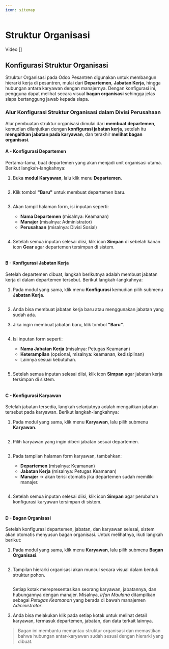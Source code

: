 ```yaml
---
icon: sitemap
---
```


# Struktur Organisasi

Video \[]

## Konfigurasi Struktur Organisasi

Struktur Organisasi pada Odoo Pesantren digunakan untuk membangun hierarki kerja di pesantren, mulai dari **Departemen**, **Jabatan Kerja**, hingga hubungan antara karyawan dengan manajernya. Dengan konfigurasi ini, pengguna dapat melihat secara visual **bagan organisasi** sehingga jelas siapa bertanggung jawab kepada siapa.

### Alur Konfigurasi Struktur Organisasi dalam Divisi Perusahaan

Alur pembuatan struktur organisasi dimulai dari **membuat departemen**, kemudian dilanjutkan dengan **konfigurasi jabatan kerja**, setelah itu **mengaitkan jabatan pada karyawan**, dan terakhir **melihat bagan organisasi**.

#### A - Konfigurasi Departemen

Pertama-tama, buat departemen yang akan menjadi unit organisasi utama. Berikut langkah-langkahnya:

1.  Buka **modul Karyawan**, lalu klik menu **Departemen**.

    <figure><img src="../../.gitbook/assets/images-89.PNG" alt=""><figcaption></figcaption></figure>


2.  Klik tombol **"Baru"** untuk membuat departemen baru.

    <figure><img src="../../.gitbook/assets/images-90 (1).png" alt=""><figcaption></figcaption></figure>


3.  Akan tampil halaman form, isi inputan seperti:

    * **Nama Departemen** (misalnya: Keamanan)
    * **Manajer** (misalnya: Administrator)
    * **Perusahaan** (misalnya: Divisi Sosial)

    <figure><img src="../../.gitbook/assets/images-91.PNG" alt=""><figcaption></figcaption></figure>


4.  Setelah semua inputan selesai diisi, klik icon **Simpan** di sebelah kanan icon **Gear** agar departemen tersimpan di sistem.

    <figure><img src="../../.gitbook/assets/images-92.png" alt=""><figcaption></figcaption></figure>



#### B - Konfigurasi Jabatan Kerja

Setelah departemen dibuat, langkah berikutnya adalah membuat jabatan kerja di dalam departemen tersebut. Berikut langkah-langkahnya:

1.  Pada modul yang sama, klik menu **Konfigurasi** kemudian pilih submenu **Jabatan Kerja**.

    <figure><img src="../../.gitbook/assets/images-101.png" alt=""><figcaption></figcaption></figure>


2. Anda bisa membuat jabatan kerja baru atau menggunakan jabatan yang sudah ada.
3.  Jika ingin membuat jabatan baru, klik tombol **"Baru"**.

    <figure><img src="../../.gitbook/assets/images-88.png" alt=""><figcaption></figcaption></figure>


4.  Isi inputan form seperti:

    * **Nama Jabatan Kerja** (misalnya: Petugas Keamanan)
    * **Keterampilan** (opsional, misalnya: keamanan, kedisiplinan)
    * Lainnya sesuai kebutuhan.

    <figure><img src="../../.gitbook/assets/images-93.png" alt=""><figcaption></figcaption></figure>


5.  Setelah semua inputan selesai diisi, klik icon **Simpan** agar jabatan kerja tersimpan di sistem.

    <figure><img src="../../.gitbook/assets/images-94.png" alt=""><figcaption></figcaption></figure>



#### C - Konfigurasi Karyawan

Setelah jabatan tersedia, langkah selanjutnya adalah mengaitkan jabatan tersebut pada karyawan. Berikut langkah-langkahnya:

1.  Pada modul yang sama, klik menu **Karyawan**, lalu pilih submenu **Karyawan**.

    <figure><img src="../../.gitbook/assets/images-95.png" alt=""><figcaption></figcaption></figure>


2.  Pilih karyawan yang ingin diberi jabatan sesuai departemen.

    <figure><img src="../../.gitbook/assets/images-96.png" alt=""><figcaption></figcaption></figure>


3.  Pada tampilan halaman form karyawan, tambahkan:

    * **Departemen** (misalnya: Keamanan)
    * **Jabatan Kerja** (misalnya: Petugas Keamanan)
    * **Manajer** → akan terisi otomatis jika departemen sudah memiliki manajer.

    <figure><img src="../../.gitbook/assets/images-97.png" alt=""><figcaption></figcaption></figure>


4.  Setelah semua inputan selesai diisi, klik icon **Simpan** agar perubahan konfigurasi karyawan tersimpan di sistem.

    <figure><img src="../../.gitbook/assets/images-98.png" alt=""><figcaption></figcaption></figure>



#### D - Bagan Organisasi

Setelah konfigurasi departemen, jabatan, dan karyawan selesai, sistem akan otomatis menyusun bagan organisasi. Untuk melihatnya, ikuti langkah berikut:

1.  Pada modul yang sama, klik menu **Karyawan**, lalu pilih submenu **Bagan Organisasi**.

    <figure><img src="../../.gitbook/assets/images-99.png" alt=""><figcaption></figcaption></figure>


2.  Tampilan hierarki organisasi akan muncul secara visual dalam bentuk struktur pohon.

    <figure><img src="../../.gitbook/assets/images-100.png" alt=""><figcaption></figcaption></figure>

    Setiap kotak merepresentasikan seorang karyawan, jabatannya, dan hubungannya dengan manajer. Misalnya, _Irfan Maulana_ ditampilkan sebagai _Petugas Keamanan_ yang berada di bawah manajemen _Administrator_.
3. Anda bisa melakukan klik pada setiap kotak untuk melihat detail karyawan, termasuk departemen, jabatan, dan data terkait lainnya.

> Bagan ini membantu memantau struktur organisasi dan memastikan bahwa hubungan antar-karyawan sudah sesuai dengan hierarki yang dibuat.
